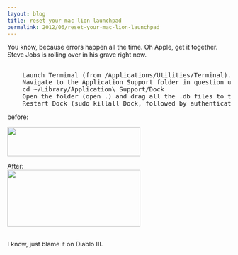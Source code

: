 ```yaml
---
layout: blog
title: reset your mac lion launchpad
permalink: 2012/06/reset-your-mac-lion-launchpad
---
```


You know, because errors happen all the time. Oh Apple, get it together. Steve Jobs is rolling over in his grave right now.

<pre>

    Launch Terminal (from /Applications/Utilities/Terminal).
    Navigate to the Application Support folder in question using:
    cd ~/Library/Application\ Support/Dock
    Open the folder (open .) and drag all the .db files to the trash.
    Restart Dock (sudo killall Dock, followed by authentication)
</pre>

before:<br/>

<a href="http://blog.kristeraxel.com/wp-content/uploads/2012/06/Screen-Shot-2012-06-28-at-10.16.55-PM1.png"><img src="http://blog.kristeraxel.com/wp-content/uploads/2012/06/Screen-Shot-2012-06-28-at-10.16.55-PM1-300x66.png" alt="" title="Screen Shot 2012-06-28 at 10.16.55 PM" width="300" height="66" class="aligncenter size-medium wp-image-1901" /></a><br/>

After:
<br/>
<a href="http://blog.kristeraxel.com/wp-content/uploads/2012/06/Screen-Shot-2012-06-28-at-10.18.28-PM.png"><img src="http://blog.kristeraxel.com/wp-content/uploads/2012/06/Screen-Shot-2012-06-28-at-10.18.28-PM-300x128.png" alt="" title="Screen Shot 2012-06-28 at 10.18.28 PM" width="300" height="128" class="aligncenter size-medium wp-image-1902" /></a><br/><br/>

I know, just blame it on Diablo III.
